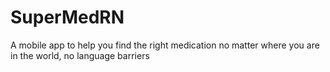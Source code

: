 # SuperMedRN
A mobile app to help you find the right medication no matter where you are in the world, no language barriers
